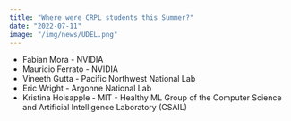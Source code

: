 ```yaml
---
title: "Where were CRPL students this Summer?"
date: "2022-07-11"
image: "/img/news/UDEL.png"
---
```


- Fabian Mora - NVIDIA
- Mauricio Ferrato - NVIDIA
- Vineeth Gutta - Pacific Northwest National Lab
- Eric Wright - Argonne National Lab
- Kristina Holsapple - MIT - Healthy ML Group of the Computer Science and Artificial Intelligence Laboratory (CSAIL)

